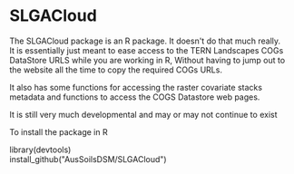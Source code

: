 # SLGACloud

The SLGACloud package is an R package. It doesn't do that much really.  
It is essentially just meant to ease access to the TERN Landscapes COGs DataStore URLS while you are working in R, Without having to jump out to the website all the time to copy the required COGs URLs.  

It also has some functions for accessing the raster covariate stacks metadata and functions to access the COGS Datastore web pages.

It is still very much developmental and may or may not continue to exist

To install the package in R  
  
library(devtools)  
install_github("AusSoilsDSM/SLGACloud")

